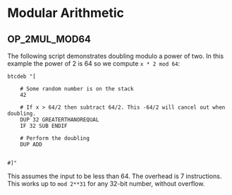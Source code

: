 # Modular Arithmetic 

## OP_2MUL_MOD64

The following script demonstrates doubling modulo a power of two. In this example the power of 2 is 64 so we compute `x * 2 mod 64`:

```
btcdeb "[ 
	
	# Some random number is on the stack
	42	

	# If x > 64/2 then subtract 64/2. This -64/2 will cancel out when doubling.
	DUP 32 GREATERTHANOREQUAL
	IF 32 SUB ENDIF

	# Perform the doubling
	DUP ADD
  
  
#]"
```

This assumes the input to be less than 64. The overhead is 7 instructions. This works up to `mod 2**31` for any 32-bit number, without overflow. 

